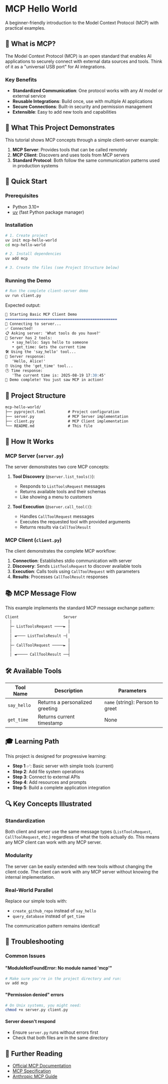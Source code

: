 # MCP Hello World

A beginner-friendly introduction to the Model Context Protocol (MCP) with practical examples.

## 📖 What is MCP?

The Model Context Protocol (MCP) is an open standard that enables AI applications to securely connect with external data sources and tools. Think of it as a "universal USB port" for AI integrations.

### Key Benefits

- **Standardized Communication**: One protocol works with any AI model or external service
- **Reusable Integrations**: Build once, use with multiple AI applications
- **Secure Connections**: Built-in security and permission management
- **Extensible**: Easy to add new tools and capabilities

## 🎯 What This Project Demonstrates

This tutorial shows MCP concepts through a simple client-server example:

1. **MCP Server**: Provides tools that can be called remotely
2. **MCP Client**: Discovers and uses tools from MCP servers
3. **Standard Protocol**: Both follow the same communication patterns used in production systems

## 🚀 Quick Start

### Prerequisites

- Python 3.10+
- [uv](https://docs.astral.sh/uv/) (fast Python package manager)

### Installation

```bash
# 1. Create project
uv init mcp-hello-world
cd mcp-hello-world

# 2. Install dependencies
uv add mcp

# 3. Create the files (see Project Structure below)
```

### Running the Demo

```bash
# Run the complete client-server demo
uv run client.py
```

Expected output:

```markdown
🤖 Starting Basic MCP Client Demo
==================================================
🔗 Connecting to server...
✅ Connected!
📋 Asking server: 'What tools do you have?'
📝 Server has 2 tools:
   • say_hello: Says hello to someone
   • get_time: Gets the current time
🛠️ Using the 'say_hello' tool...
💬 Server response:
   'Hello, Alice!'
⏰ Using the 'get_time' tool...
🕐 Time response:
   'The current time is: 2025-08-19 17:30:45'
🎉 Demo complete! You just saw MCP in action!
```

## 📁 Project Structure

```markdown
mcp-hello-world/
├── pyproject.toml          # Project configuration
├── server.py               # MCP Server implementation
├── client.py               # MCP Client implementation
└── README.md               # This file
```

## 🔧 How It Works

### MCP Server (`server.py`)

The server demonstrates two core MCP concepts:

1. **Tool Discovery** (`@server.list_tools()`):
   - Responds to `ListToolsRequest` messages
   - Returns available tools and their schemas
   - Like showing a menu to customers

2. **Tool Execution** (`@server.call_tool()`):
   - Handles `CallToolRequest` messages
   - Executes the requested tool with provided arguments
   - Returns results via `CallToolResult`

### MCP Client (`client.py`)

The client demonstrates the complete MCP workflow:

1. **Connection**: Establishes stdio communication with server
2. **Discovery**: Sends `ListToolsRequest` to discover available tools
3. **Execution**: Calls tools using `CallToolRequest` with parameters
4. **Results**: Processes `CallToolResult` responses

## 📚 MCP Message Flow

This example implements the standard MCP message exchange pattern:

```markdown
Client                    Server
  │                         │
  ├─ ListToolsRequest ────► │
  │                         │
  │ ◄──── ListToolsResult ─┤
  │                         │
  ├─ CallToolRequest ─────► │
  │                         │
  │ ◄───── CallToolResult ──┤
```

## 🛠️ Available Tools

| Tool Name | Description | Parameters |
|-----------|-------------|------------|
| `say_hello` | Returns a personalized greeting | `name` (string): Person to greet |
| `get_time` | Returns current timestamp | None |

## 🎓 Learning Path

This project is designed for progressive learning:

- **Step 1** ✅: Basic server with simple tools (current)
- **Step 2**: Add file system operations
- **Step 3**: Connect to external APIs
- **Step 4**: Add resources and prompts
- **Step 5**: Build a complete application integration

## 🔍 Key Concepts Illustrated

### Standardization

Both client and server use the same message types (`ListToolsRequest`, `CallToolRequest`, etc.) regardless of what the tools actually do. This means any MCP client can work with any MCP server.

### Modularity

The server can be easily extended with new tools without changing the client code. The client can work with any MCP server without knowing the internal implementation.

### Real-World Parallel

Replace our simple tools with:

- `create_github_repo` instead of `say_hello`
- `query_database` instead of `get_time`

The communication pattern remains identical!

## 🐛 Troubleshooting

### Common Issues

#### "ModuleNotFoundError: No module named 'mcp'"

```bash
# Make sure you're in the project directory and run:
uv add mcp
```

#### "Permission denied" errors

```bash
# On Unix systems, you might need:
chmod +x server.py client.py
```

#### Server doesn't respond

- Ensure `server.py` runs without errors first
- Check that both files are in the same directory

## 📖 Further Reading

- [Official MCP Documentation](https://modelcontextprotocol.io/)
- [MCP Specification](https://spec.modelcontextprotocol.io/)
- [Anthropic MCP Guide](https://docs.anthropic.com/en/docs/build-with-claude/mcp)